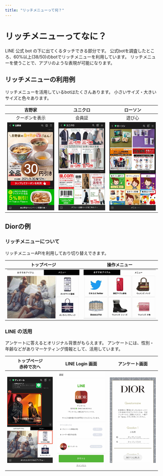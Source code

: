 ```yaml
---
title: "リッチメニューって何？"
---
```


# リッチメニューってなに？

LINE 公式 bot の下に出てくるタッチできる部分です。
公式botを調査したところ、60%以上(38/50)のbotでリッチメニューを利用しています。
リッチメニューを使うことで、アプリのような表現が可能になります。

## リッチメニューの利用例
リッチメニューを活用しているbotはたくさんあります。
小さいサイズ・大きいサイズと色々あります。

| 吉野家 | ユニクロ | ローソン |
| :---: | :---: | :---: |
| クーポンを表示 | 会員証 | 遊び心 |
| ![](/images/books/line-rich-menu-handson/before-input/rich-yoshinoya.jpg) | ![](/images/books/line-rich-menu-handson/before-input/rich-uniqlo.jpg)| ![](/images/books/line-rich-menu-handson/before-input/rich-loson.jpg) |

## Diorの例
### リッチメニューについて

リッチメニューAPIを利用しており切り替えできます。


| トップページ | 操作メニュー |
| :---: | :---: |
| ![](/images/books/line-rich-menu-handson/before-input/rich-dior-selected-item.jpg) | ![](/images/books/line-rich-menu-handson/before-input/rich-dior-selected-menu.jpg) |

### LINE の活用

アンケートに答えるとオリジナル背景がもらえます。
アンケートには、性別・年齢などがありマーケティング情報として、活用しています。

| トップページ<br/>赤枠で次へ | LINE Login 画面 | アンケート画面 |
| :---: | :---: | :---: |
| ![](/images/books/line-rich-menu-handson/before-input/rich-dir-top.jpg) | ![](/images/books/line-rich-menu-handson/before-input/rich-dior-allow.jpg) | ![](/images/books/line-rich-menu-handson/before-input/rich-dior-question-top.jpg) |
